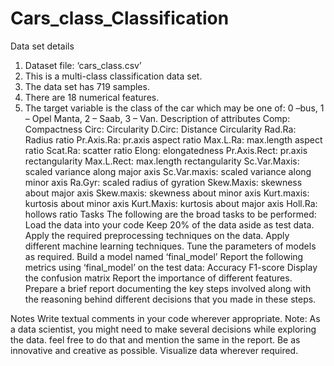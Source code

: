 # Cars_class_Classification

Data set details
1. Dataset file: ‘cars_class.csv’
2. This is a multi-class classification data set.
3. The data set has 719 samples.
4. There are 18 numerical features.
5. The target variable is the class of the car which may be one of: 0 –bus, 1 – Opel Manta, 2 –
Saab, 3 – Van.
Description of attributes
Comp: Compactness
Circ: Circularity
D.Circ: Distance Circularity
Rad.Ra: Radius ratio
Pr.Axis.Ra: pr.axis aspect ratio
Max.L.Ra: max.length aspect ratio
Scat.Ra: scatter ratio
Elong: elongatedness
Pr.Axis.Rect: pr.axis rectangularity
Max.L.Rect: max.length rectangularity
Sc.Var.Maxis: scaled variance along major axis
Sc.Var.maxis: scaled variance along minor axis
Ra.Gyr: scaled radius of gyration
Skew.Maxis: skewness about major axis
Skew.maxis: skewness about minor axis
Kurt.maxis: kurtosis about minor axis
Kurt.Maxis: kurtosis about major axis
Holl.Ra: hollows ratio
Tasks
The following are the broad tasks to be performed:
Load the data into your code
Keep 20% of the data aside as test data.
Apply the required preprocessing techniques on the data.
Apply different machine learning techniques.
Tune the parameters of models as required.
Build a model named ‘final_model’
Report the following metrics using ‘final_model’ on the test data:
Accuracy
F1-score
Display the confusion matrix
Report the importance of different features.
Prepare a brief report documenting the key steps involved along with the reasoning
behind different decisions that you made in these steps.

Notes
Write textual comments in your code wherever appropriate.
Note: As a data scientist, you might need to make several decisions while exploring the data.
feel free to do that and mention the same in the report.
Be as innovative and creative as possible. Visualize data wherever required.
